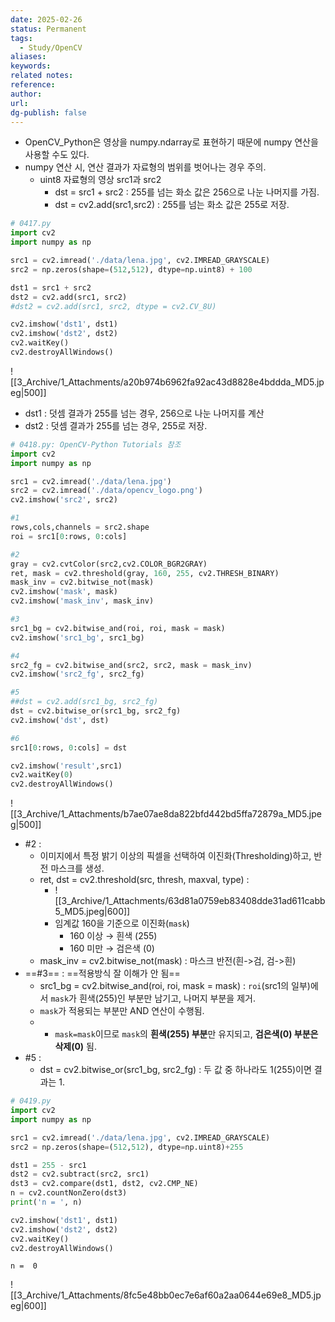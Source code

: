 ```yaml
---
date: 2025-02-26
status: Permanent
tags: 
  - Study/OpenCV
aliases: 
keywords: 
related notes: 
reference: 
author: 
url: 
dg-publish: false
---
```



- OpenCV_Python은 영상을 numpy.ndarray로 표현하기 때문에 numpy 연산을 사용할 수도 있다.
- numpy 연산 시, 연산 결과가 자료형의 범위를 벗어나는 경우 주의.
	- uint8 자료형의 영상 src1과 src2
		- dst = src1 + src2 : 255를 넘는 화소 값은 256으로 나눈 나머지를 가짐.
		- dst = cv2.add(src1,src2) : 255를 넘는 화소 값은 255로 저장.

```python
# 0417.py
import cv2
import numpy as np

src1 = cv2.imread('./data/lena.jpg', cv2.IMREAD_GRAYSCALE)
src2 = np.zeros(shape=(512,512), dtype=np.uint8) + 100

dst1 = src1 + src2
dst2 = cv2.add(src1, src2)
#dst2 = cv2.add(src1, src2, dtype = cv2.CV_8U)

cv2.imshow('dst1', dst1)
cv2.imshow('dst2', dst2)
cv2.waitKey()
cv2.destroyAllWindows()
```
![[3_Archive/1_Attachments/a20b974b6962fa92ac43d8828e4bddda_MD5.jpeg|500]]
- dst1 : 덧셈 결과가 255를 넘는 경우, 256으로 나눈 나머지를 계산
- dst2 : 덧셈 결과가 255를 넘는 경우, 255로 저장.

```python
# 0418.py: OpenCV-Python Tutorials 참조
import cv2
import numpy as np

src1 = cv2.imread('./data/lena.jpg')
src2 = cv2.imread('./data/opencv_logo.png')
cv2.imshow('src2', src2)

#1
rows,cols,channels = src2.shape
roi = src1[0:rows, 0:cols]

#2
gray = cv2.cvtColor(src2,cv2.COLOR_BGR2GRAY)
ret, mask = cv2.threshold(gray, 160, 255, cv2.THRESH_BINARY)
mask_inv = cv2.bitwise_not(mask)
cv2.imshow('mask', mask)
cv2.imshow('mask_inv', mask_inv)

#3
src1_bg = cv2.bitwise_and(roi, roi, mask = mask)
cv2.imshow('src1_bg', src1_bg)

#4
src2_fg = cv2.bitwise_and(src2, src2, mask = mask_inv)
cv2.imshow('src2_fg', src2_fg)

#5
##dst = cv2.add(src1_bg, src2_fg)
dst = cv2.bitwise_or(src1_bg, src2_fg)
cv2.imshow('dst', dst)

#6
src1[0:rows, 0:cols] = dst

cv2.imshow('result',src1)
cv2.waitKey(0)
cv2.destroyAllWindows()
```
![[3_Archive/1_Attachments/b7ae07ae8da822bfd442bd5ffa72879a_MD5.jpeg|500]]
- #2 : 
	- 이미지에서 특정 밝기 이상의 픽셀을 선택하여 이진화(Thresholding)하고, 반전 마스크를 생성.
	- ret, dst = cv2.threshold(src, thresh, maxval, type) :
		- ![[3_Archive/1_Attachments/63d81a0759eb83408dde31ad611cabb5_MD5.jpeg|600]]
		- 임계값 160을 기준으로 이진화(`mask`)
			- 160 이상 → 흰색 (255)
			- 160 미만 → 검은색 (0)
	- mask_inv = cv2.bitwise_not(mask) : 마스크 반전(흰->검, 검->흰)
- ==#3== : ==적용방식 잘 이해가 안 됨==
	- src1_bg = cv2.bitwise_and(roi, roi, mask = mask) : `roi`(src1의 일부)에서 `mask`가 흰색(255)인 부분만 남기고, 나머지 부분을 제거.
	- `mask`가 적용되는 부분만 AND 연산이 수행됨.
	- - `mask=mask`이므로 `mask`의 **흰색(255) 부분**만 유지되고, **검은색(0) 부분은 삭제(0)** 됨.
- #5 :
	- dst = cv2.bitwise_or(src1_bg, src2_fg) : 두 값 중 하나라도 1(255)이면 결과는 1.

```python
# 0419.py
import cv2
import numpy as np

src1 = cv2.imread('./data/lena.jpg', cv2.IMREAD_GRAYSCALE)
src2 = np.zeros(shape=(512,512), dtype=np.uint8)+255

dst1 = 255 - src1
dst2 = cv2.subtract(src2, src1)
dst3 = cv2.compare(dst1, dst2, cv2.CMP_NE)
n = cv2.countNonZero(dst3)
print('n = ', n)

cv2.imshow('dst1', dst1)
cv2.imshow('dst2', dst2)
cv2.waitKey()
cv2.destroyAllWindows()
```

```output
n =  0
```
![[3_Archive/1_Attachments/8fc5e48bb0ec7e6af60a2aa0644e69e8_MD5.jpeg|600]]

